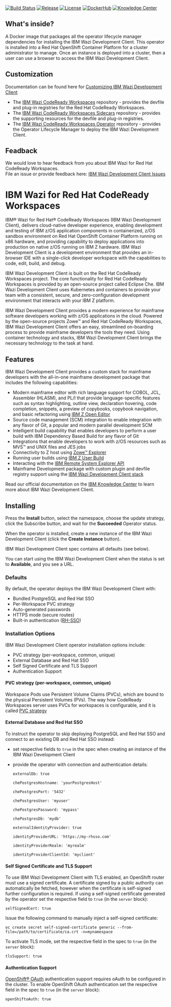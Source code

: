 [![Build Status](https://travis-ci.com/IBM/wazi-codeready-workspaces-operator.svg?branch=main)](https://travis-ci.com/IBM/wazi-codeready-workspaces-operator)
[![Release](https://img.shields.io/github/release/IBM/wazi-codeready-workspaces-operator.svg)](../../releases/latest)
[![License](https://img.shields.io/github/license/IBM/wazi-codeready-workspaces-operator)](LICENSE)
[![DockerHub](https://img.shields.io/badge/DockerHub-Operator-blue?color=3498db)](https://hub.docker.com/repository/docker/ibmcom/wazi-code-operator-catalog)
[![Knowledge Center](https://img.shields.io/badge/Knowledge%20Center-blue?color=1f618d)](http://ibm.biz/ibmwazidoc)
  
## What's inside?
  
A Docker image that packages all the operator lifecycle manager dependencies for installing the IBM Wazi Development Client. This operator is installed into a Red Hat OpenShift Container Platform for a cluster administrator to manage. Once an instance is deployed into a cluster, then a user can use a browser to access the IBM Wazi Development Client.
  
## Customization
  
Documentation can be found here for [Customizing IBM Wazi Development Client](https://www.ibm.com/support/knowledgecenter/SSCH39_1.0.0/com.ibm.wazi.development.codeready.doc/customize-devfile-plugin-registry.html)  
  
* The [IBM Wazi CodeReady Workspaces](https://github.com/ibm/wazi-codeready-workspaces) repository - provides the devfile and plug-in registries for the Red Hat CodeReady Workspaces.
* The [IBM Wazi CodeReady Workspaces Sidecars](https://github.com/ibm/wazi-codeready-workspaces-sidecars) repository - provides the supporting resources for the devfile and plug-in registries.
* The [IBM Wazi CodeReady Workspaces Operator](https://github.com/ibm/wazi-codeready-workspaces-operator) repository - provides the Operator Lifecycle Manager to deploy the IBM Wazi Development Client.
  
## Feadback
  
We would love to hear feedback from you about IBM Wazi for Red Hat CodeReady Workspaces.  
File an issue or provide feedback here: [IBM Wazi Development Client Issues](https://github.com/IBM/wazi-codeready-workspaces/issues)

# IBM Wazi for Red Hat CodeReady Workspaces

IBM&reg; Wazi for Red Hat&reg; CodeReady Workspaces (IBM Wazi Development Client), delivers cloud-native developer experience, enabling development and testing of IBM z/OS application components in containerized, z/OS sandbox environment on Red Hat OpenShift Container Platform running on x86 hardware, and providing capability to deploy applications into production on native z/OS running on IBM Z hardware. IBM Wazi Development Client is a development environment that provides an in-browser IDE with a single-click developer workspace with the capabilities to code, edit, build, and debug.  
  
IBM Wazi Development Client is built on the Red Hat CodeReady Workspaces project. The core functionality for Red Hat CodeReady Workspaces is provided by an open-source project called Eclipse Che. IBM Wazi Development Client uses Kubernetes and containers to provide your team with a consistent, secure, and zero-configuration development environment that interacts with your IBM Z platform.  
  
IBM Wazi Development Client provides a modern experience for mainframe software developers working with z/OS applications in the cloud. Powered by the open-source projects Zowe&trade; and Red Hat CodeReady Workspaces, IBM Wazi Development Client offers an easy, streamlined on-boarding process to provide mainframe developers the tools they need. Using container technology and stacks, IBM Wazi Development Client brings the necessary technology to the task at hand.

## Features

IBM Wazi Development Client provides a custom stack for mainframe developers with the all-in-one mainframe development package that includes the following capabilities:

- Modern mainframe editor with rich language support for COBOL, JCL, Assembler (HLASM), and PL/I that provide language-specific features such as syntax highlighting, outline view, declaration hovering, code completion, snippets, a preview of copybooks, copybook navigation, and basic refactoring using [IBM Z Open Editor](https://marketplace.visualstudio.com/items?itemName=IBM.zopeneditor)
- Source code management (SCM) integration to enable integration with any flavor of Git, a popular and modern parallel development SCM
- Intelligent build capability that enables developers to perform a user build with IBM Dependency Based Build for any flavor of Git
- Integrations that enable developers to work with z/OS resources such as MVS&trade; and UNIX files and JES jobs
- Connectivity to Z host using [Zowe&trade; Explorer](https://marketplace.visualstudio.com/items?itemName=Zowe.vscode-extension-for-zowe)
- Running user builds using [IBM Z User Build](https://www.ibm.com/support/knowledgecenter/SSCH39_1.0.0/com.ibm.wazi.development.client.doc/user_build_setup_run.html)
- Interacting with the [IBM Remote System Explorer API](https://ibm.github.io/zopeneditor-about/Docs/interact_zos_overview.html)
- Mainframe Development package with custom plugin and devfile registry support using the [IBM Wazi Development Client stack](https://github.com/IBM/wazi-codeready-workspaces)
  
Read our official documentation on the [IBM Knowledge Center](http://ibm.biz/ibmwazidoc) to learn more about IBM Wazi Development Client. 

## Installing
Press the **Install** button, select the namespace, choose the update strategy, click the Subscribe button, and wait for the **Succeeded** Operator status.

When the operator is installed, create a new instance of the IBM Wazi Development Client (click the **Create Instance** button).  

IBM Wazi Development Client spec contains all defaults (see below).

You can start using the IBM Wazi Development Client when the status is set to **Available**, and you see a URL.

### Defaults
By default, the operator deploys the IBM Wazi Development Client with:

- Bundled PostgreSQL and Red Hat SSO
- Per-Workspace PVC strategy
- Auto-generated passwords
- HTTPS mode (secure routes)
- Built-in authentication ([RH-SSO](https://access.redhat.com/documentation/en-us/red_hat_codeready_workspaces/2.1/html/administration_guide/managing-users_crw#configuring-authorization_crw))

### Installation Options
IBM Wazi Development Client operator installation options include:

- PVC strategy (per-workspace, common, unique)
- External Database and Red Hat SSO
- Self Signed Certificate and TLS Support
- Authentication Support

#### PVC strategy (per-workspace, common, unique)

Workspace Pods use Persistent Volume Claims (PVCs), which are bound to the physical Persistent Volumes (PVs). The way how CodeReady Workspaces server uses PVCs for workspaces is configurable, and it is called [PVC strategy](https://access.redhat.com/documentation/en-us/red_hat_codeready_workspaces/2.1/html/administration_guide/codeready-workspaces-architectural-elements#workspace-configuration_workspaces-architecture)

#### External Database and Red Hat SSO

To instruct the operator to skip deploying PostgreSQL and Red Hat SSO and connect to an existing DB and Red Hat SSO instead:

- set respective fields to `true` in the spec when creating an instance of the IBM Wazi Development Client
- provide the operator with connection and authentication details:
  
  `externalDb: true`
  
  `chePostgresHostname: 'yourPostgresHost'`
  
  `chePostgresPort: '5432'`
  
  `chePostgresUser: 'myuser'`
  
  `chePostgresPassword: 'mypass'`
  
  `chePostgresDb: 'mydb'`
  
  `externalIdentityProvider: true`
  
  `identityProviderURL: 'https://my-rhsso.com'`
  
  `identityProviderRealm: 'myrealm'`
  
  `identityProviderClientId: 'myclient'`

#### Self Signed Certificate and TLS Support

To use IBM Wazi Development Client with TLS enabled, an OpenShift router must use a signed certificate. A certificate signed by a public authority can automatically be fetched, however when the certificate is self-signed further configuration is required.
If using a self-signed certificate generated by the operator set the respective field to `true` (in the `server` block):
  
```
selfSignedCert: true
```

Issue the following command to manually inject a self-signed certificate:

```
oc create secret self-signed-certificate generic --from-file=/path/to/certificate/ca.crt -n=mynamespace
```

To activate TLS mode, set the respective field in the spec to `true` (in the `server` block):

```
tlsSupport: true
```

#### Authentication Support

[OpenShift&reg; OAuth](https://docs.openshift.com/container-platform/4.4/authentication/understanding-authentication.html) authentication support requires oAuth to be configured in the cluster. To enable OpenShift OAuth authentication set the respective field in the spec to `true` (in the `server` block):

```
openShiftoAuth: true
```
